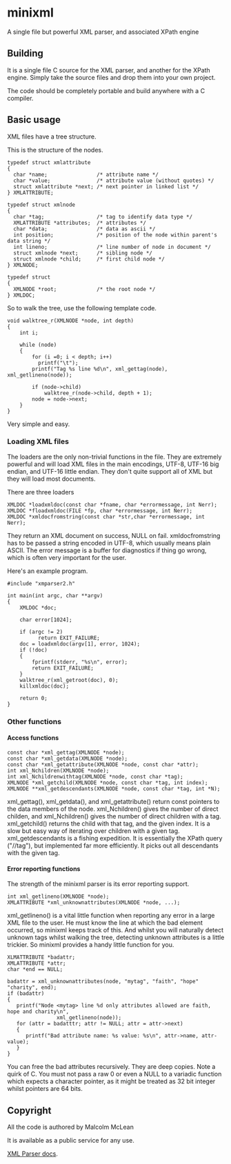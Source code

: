 # minixml
A single file but powerful XML parser, and associated XPath engine

## Building
It is a single file C source for the XML parser, and another for the XPath engine. Simply take the source files and drop them into your own project.

The code should be completely portable and build anywhere with a C compiler.

## Basic usage

XML files have a tree structure.

This is the structure of the nodes.

```
typedef struct xmlattribute
{
  char *name;                /* attribute name */
  char *value;               /* attribute value (without quotes) */
  struct xmlattribute *next; /* next pointer in linked list */
} XMLATTRIBUTE;

typedef struct xmlnode
{
  char *tag;                 /* tag to identify data type */
  XMLATTRIBUTE *attributes;  /* attributes */
  char *data;                /* data as ascii */
  int position;              /* position of the node within parent's data string */
  int lineno;                /* line number of node in document */
  struct xmlnode *next;      /* sibling node */
  struct xmlnode *child;     /* first child node */
} XMLNODE;

typedef struct
{
  XMLNODE *root;             /* the root node */
} XMLDOC;
```
So to walk the tree, use the following template code.

```
void walktree_r(XMLNODE *node, int depth)
{
    int i;
    
    while (node)
    {
        for (i =0; i < depth; i++)
          printf("\t");
        printf("Tag %s line %d\n", xml_gettag(node), xml_getlineno(node));
        
        if (node->child)
            walktree_r(node->child, depth + 1);
        node = node->next;
    }
}
```

Very simple and easy.

### Loading XML files
The loaders are the only non-trivial functions in the file. They are extremely powerful and will load XML files in the main encodings, UTF-8, UTF-16 big endian, and UTF-16 little endian. They don't quite support all of XML but they will load most documents.

There are three loaders

```
XMLDOC *loadxmldoc(const char *fname, char *errormessage, int Nerr);
XMLDOC *floadxmldoc(FILE *fp, char *errormessage, int Nerr);
XMLDOC *xmldocfromstring(const char *str,char *errormessage, int Nerr);
```
   
They return an XML document on success, NULL on fail. xmldocfromstring has to be passed a string encoded in UTF-8, which usually means plain ASCII. The error message is a buffer for diagnostics if thing go wrong, which is often very important for the user.

Here's an example program.

```
#include "xmparser2.h"

int main(int argc, char **argv)
{
    XMLDOC *doc;
    
    char error[1024];
       
    if (argc != 2)
          return EXIT_FAILURE;
    doc = loadxmldoc(argv[1], error, 1024);
    if (!doc)
    {
        fprintf(stderr, "%s\n", error);
        return EXIT_FAILURE;
    }
    walktree_r(xml_getroot(doc), 0);
    killxmldoc(doc);
       
    return 0;
}
```  

### Other functions

#### Access functions
```
const char *xml_gettag(XMLNODE *node);
const char *xml_getdata(XMLNODE *node);
const char *xml_getattribute(XMLNODE *node, const char *attr);
int xml_Nchildren(XMLNODE *node);
int xml_Nchildrenwithtag(XMLNODE *node, const char *tag);
XMLNODE *xml_getchild(XMLNODE *node, const char *tag, int index);
XMLNODE **xml_getdescendants(XMLNODE *node, const char *tag, int *N);
```

xml_gettag(), xml_getdata(), and xml_getattribute() return const pointers to the data members of the node. 
xml_Nchildren() gives the number of direct childen, and xml_Nchildren() gives the number of direct children with a tag. xml_getchild() returns the child with that tag, and the given index. It is a slow but easy way of iterating over children with a given tag.
xml_getdescendants is a fishing expedition. It is essentially the XPath query ("//tag"), but implemented far more efficiently. It picks out all descendants with the given tag.

#### Error reporting functions
The strength of the minixml parser is its error reporting support. 
```
int xml_getlineno(XMLNODE *node);
XMLATTRIBUTE *xml_unknownattributes(XMLNODE *node, ...);
```

xml_getlineno() is a vital little function when reporting any error in a large XML file to the user. He must know the line at which the bad element occurred, so minixml keeps track of this. And whilst you will naturally detect unknown tags whilst walking the tree, detecting unknown attributes is a little trickier. So minixml provides a handy little function for you.
```
XLMATTRIBUTE *badattr;
XMLATTRIBUTE *attr;
char *end == NULL;

badattr = xml_unknownattributes(node, "mytag", "faith", "hope" "charity", end);
if (badattr)
{
   printf("Node <mytag> line %d only attributes allowed are faith, hope and charity\n",
                xml_getlineno(node));
   for (attr = badatttr; attr != NULL; attr = attr->next)
   {
      printf("Bad attribute name: %s value: %s\n", attr->name, attr-value);
   }
}
```
You can free the bad attributes recursively. They are deep copies.
Note a quirk of C. You must not pass a raw 0 or even a NULL to a variadic function which expects a character pointer, as it might be treated as 32 bit integer whilst pointers are 64 bits. 


## Copyright
All the code is authored by Malcolm McLean

It is available as a public service for any use.

[XML Parser docs](http://malcolmmclean.github.io/babyxrc/usingxmlparser.html).  

